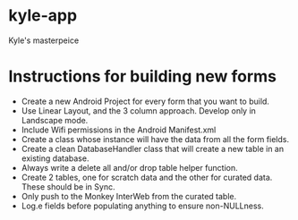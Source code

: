 # kyle-app
Kyle's masterpeice

# Instructions for building new forms

* Create a new Android Project for every form that you want to build.
* Use Linear Layout, and the 3 column approach. Develop only in Landscape mode.
* Include Wifi permissions in the Android Manifest.xml
* Create a class whose instance will have the data from all the form fields.
* Create a clean DatabaseHandler class that will create a new table in an existing database.
* Always write a delete all and/or drop table helper function.
* Create 2 tables, one for scratch data and the other for curated data. These should be in Sync.
* Only push to the Monkey InterWeb from the curated table.
* Log.e fields before populating anything to ensure non-NULLness.
